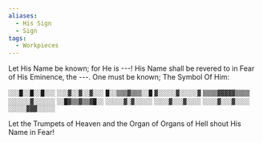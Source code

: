 ```yaml
---
aliases:
  - His Sign
  - Sign
tags:
  - Workpieces
---
```

Let His Name be known;
for He is ---!
His Name shall be revered to in Fear of His Eminence, the ---. 
One must be known; The Symbol Of Him:

`░░░█░░█░░█░░░` 
`░░░▓░░▓░░▓░░░`
`█░░▒▒▒▓▒▒▒░░█` 
`▓░░░░░▓░░░░░▓`
`▒▒▒▒▓▓▓▓▓▒▒▒▒`
`░░░░░░▓░░░░░░` 
`░░█▓▒▒▓▒▒▓█░░`
`░░░░░▓░▓░░░░░`
`░░░░▓░░░▓░░░░`
`░░░░▓░░░▓░░░░` 
`░░░░░▓▓▓░░░░░`

Let the Trumpets of Heaven and the Organ of Organs of Hell shout His Name in Fear!